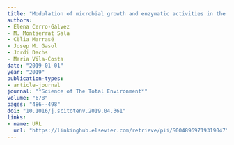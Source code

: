 ```yaml
---
title: "Modulation of microbial growth and enzymatic activities in the marine environment due to exposure to organic contaminants of emerging concern and hydrocarbons"
authors:
- Elena Cerro-Gálvez
- M. Montserrat Sala
- Cèlia Marrasé
- Josep M. Gasol
- Jordi Dachs
- Maria Vila-Costa
date: "2019-01-01"
year: "2019"
publication-types:
- article-journal
journal: "*Science of The Total Environment*"
volume: "678"
pages: "486--498"
doi: "10.1016/j.scitotenv.2019.04.361"
links:
- name: URL
  url: "https://linkinghub.elsevier.com/retrieve/pii/S0048969719319047"
---
```

